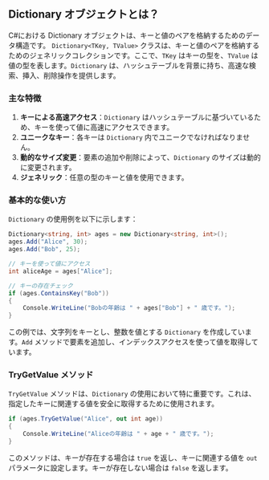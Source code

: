 ## Dictionary オブジェクトとは？
C#における Dictionary オブジェクトは、キーと値のペアを格納するためのデータ構造です。
`Dictionary<TKey, TValue>` クラスは、キーと値のペアを格納するためのジェネリックコレクションです。ここで、`TKey` はキーの型を、`TValue` は値の型を表します。`Dictionary` は、ハッシュテーブルを背景に持ち、高速な検索、挿入、削除操作を提供します。

### 主な特徴
1. **キーによる高速アクセス**：`Dictionary` はハッシュテーブルに基づいているため、キーを使って値に高速にアクセスできます。
2. **ユニークなキー**：各キーは `Dictionary` 内でユニークでなければなりません。
3. **動的なサイズ変更**：要素の追加や削除によって、`Dictionary` のサイズは動的に変更されます。
4. **ジェネリック**：任意の型のキーと値を使用できます。

### 基本的な使い方
`Dictionary` の使用例を以下に示します：

```csharp
Dictionary<string, int> ages = new Dictionary<string, int>();
ages.Add("Alice", 30);
ages.Add("Bob", 25);

// キーを使って値にアクセス
int aliceAge = ages["Alice"];

// キーの存在チェック
if (ages.ContainsKey("Bob"))
{
    Console.WriteLine("Bobの年齢は " + ages["Bob"] + " 歳です。");
}
```

この例では、文字列をキーとし、整数を値とする `Dictionary` を作成しています。`Add` メソッドで要素を追加し、インデックスアクセスを使って値を取得しています。

### TryGetValue メソッド
`TryGetValue` メソッドは、`Dictionary` の使用において特に重要です。これは、指定したキーに関連する値を安全に取得するために使用されます。

```csharp
if (ages.TryGetValue("Alice", out int age))
{
    Console.WriteLine("Aliceの年齢は " + age + " 歳です。");
}
```

このメソッドは、キーが存在する場合は `true` を返し、キーに関連する値を `out` パラメータに設定します。キーが存在しない場合は `false` を返します。